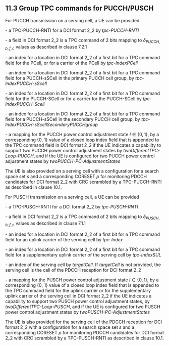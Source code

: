 ## 11.3 Group TPC commands for PUCCH/PUSCH

For PUCCH transmission on a serving cell, a UE can be provided

\- a TPC-PUCCH-RNTI for a DCI format 2_2 by *tpc-PUCCH-RNTI*

\- a field in DCI format 2_2 is a TPC command of 2 bits mapping to
$\delta_{PUCCH,b,f,c}$ values as described in clause 7.2.1

\- an index for a location in DCI format 2_2 of a first bit for a TPC
command field for the PCell, or for a carrier of the PCell by
*tpc-IndexPCell*

\- an index for a location in DCI format 2_2 of a first bit for a TPC
command field for a PUCCH-sSCell in the primary PUCCH cell group, by
*tpc-IndexPUCCH-sScell*

\- an index for a location in DCI format 2_2 of a first bit for a TPC
command field for the PUCCH-SCell or for a carrier for the PUCCH-SCell
by *tpc-IndexPUCCH-Scell*

\- an index for a location in DCI format 2_2 of a first bit for a TPC
command field for a PUCCH-sSCell in the secondary PUCCH cell group, by
*tpc-IndexPUCCH-sScellSecondaryPUCCHgroup*

\- a mapping for the PUCCH power control adjustment state
$l \in \left\{ 0,1 \right\}$, by a corresponding {0, 1} value of a
closed loop index field that is appended to the TPC command field in DCI
format 2_2 if the UE indicates a capability to support two PUCCH power
control adjustment states by *twoDifferentTPC-Loop-PUCCH*, and if the UE
is configured for two PUCCH power control adjustment states by
*twoPUCCH-PC-AdjustmentStates*

The UE is also provided on a serving cell with a configuration for a
search space set $s$ and a corresponding CORESET $p$ for monitoring
PDCCH candidates for DCI format 2_2 with CRC scrambled by a
TPC-PUCCH-RNTI as described in clause 10.1.

For PUSCH transmission on a serving cell, a UE can be provided

\- a TPC-PUSCH-RNTI for a DCI format 2_2 by *tpc-PUSCH-RNTI*

\- a field in DCI format 2_2 is a TPC command of 2 bits mapping to
$\delta_{PUSCH,b,f,c}$ values as described in clause 7.1.1

\- an index for a location in DCI format 2_2 of a first bit for a TPC
command field for an uplink carrier of the serving cell by *tpc-Index*

\- an index for a location in DCI format 2_2 of a first bit for a TPC
command field for a supplementary uplink carrier of the serving cell by
*tpc-IndexSUL*

\- an index of the serving cell by *targetCell*. If *targetCell* is not
provided, the serving cell is the cell of the PDCCH reception for DCI
format 2_2

\- a mapping for the PUSCH power control adjustment state
$l \in \left\{ 0,1 \right\}$, by a corresponding {0, 1} value of a
closed loop index field that is appended to the TPC command field for
the uplink carrier or for the supplementary uplink carrier of the
serving cell in DCI format 2_2 if the UE indicates a capability to
support two PUSCH power control adjustment states, by
*twoDifferentTPC-Loop-PUSCH*, and if the UE is configured for two PUSCH
power control adjustment states by *twoPUSCH-PC-AdjustmentStates*

The UE is also provided for the serving cell of the PDCCH reception for
DCI format 2_2 with a configuration for a search space set $s$ and a
corresponding CORESET $p$ for monitoring PDCCH candidates for DCI format
2_2 with CRC scrambled by a TPC-PUSCH-RNTI as described in clause 10.1.